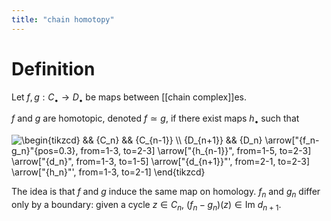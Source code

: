 ```yaml
---
title: "chain homotopy"
---
```


# Definition
Let $f,g:C_\bullet\to D_\bullet$ be maps between [[chain complex]]es. 

$f$ and $g$ are homotopic, denoted $f\simeq g$, if there exist maps $h_\bullet$ such that

<img align="center" src="https://i.upmath.me/svg/%5Cbegin%7Btikzcd%7D%0A%09%26%26%20%7BC_n%7D%20%26%26%20%7BC_%7Bn-1%7D%7D%20%5C%5C%0A%09%7BD_%7Bn%2B1%7D%7D%20%26%26%20%7BD_n%7D%0A%09%5Carrow%5B%22%7Bf_n-g_n%7D%22%7Bpos%3D0.3%7D%2C%20from%3D1-3%2C%20to%3D2-3%5D%0A%09%5Carrow%5B%22%7Bh_%7Bn-1%7D%7D%22%2C%20from%3D1-5%2C%20to%3D2-3%5D%0A%09%5Carrow%5B%22%7Bd_n%7D%22%2C%20from%3D1-3%2C%20to%3D1-5%5D%0A%09%5Carrow%5B%22%7Bd_%7Bn%2B1%7D%7D%22'%2C%20from%3D2-1%2C%20to%3D2-3%5D%0A%09%5Carrow%5B%22%7Bh_n%7D%22'%2C%20from%3D1-3%2C%20to%3D2-1%5D%0A%5Cend%7Btikzcd%7D" alt="\begin{tikzcd}
	&amp;&amp; {C_n} &amp;&amp; {C_{n-1}} \\
	{D_{n+1}} &amp;&amp; {D_n}
	\arrow[&quot;{f_n-g_n}&quot;{pos=0.3}, from=1-3, to=2-3]
	\arrow[&quot;{h_{n-1}}&quot;, from=1-5, to=2-3]
	\arrow[&quot;{d_n}&quot;, from=1-3, to=1-5]
	\arrow[&quot;{d_{n+1}}&quot;', from=2-1, to=2-3]
	\arrow[&quot;{h_n}&quot;', from=1-3, to=2-1]
\end{tikzcd}" />

The idea is that $f$ and $g$ induce the same map on homology. $f_n$ and $g_n$ differ only by a boundary: given a cycle $z\in C_n$, $(f_n-g_n)(z)\in\text{Im }d_{n+1}$.